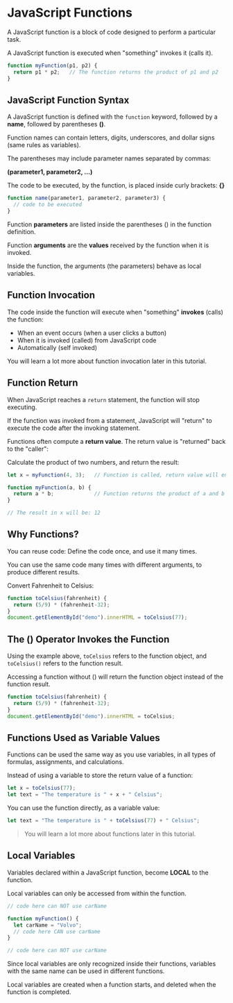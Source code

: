 # JavaScript Functions

A JavaScript function is a block of code designed to perform a particular task.

A JavaScript function is executed when "something" invokes it (calls it).

```javascript
function myFunction(p1, p2) {
  return p1 * p2;   // The function returns the product of p1 and p2
}
```

## JavaScript Function Syntax

A JavaScript function is defined with the `function` keyword, followed by a **name**, followed by parentheses **()**.

Function names can contain letters, digits, underscores, and dollar signs (same rules as variables).

The parentheses may include parameter names separated by commas:

**(parameter1, parameter2, ...)**

The code to be executed, by the function, is placed inside curly brackets: **{}**

```javascript
function name(parameter1, parameter2, parameter3) {
  // code to be executed
}
```

Function **parameters** are listed inside the parentheses () in the function definition.

Function **arguments** are the **values** received by the function when it is invoked.

Inside the function, the arguments (the parameters) behave as local variables.

## Function Invocation

The code inside the function will execute when "something" **invokes** (calls) the function:

* When an event occurs (when a user clicks a button)
* When it is invoked (called) from JavaScript code
* Automatically (self invoked)

You will learn a lot more about function invocation later in this tutorial.

## Function Return

When JavaScript reaches a `return` statement, the function will stop executing.

If the function was invoked from a statement, JavaScript will "return" to execute the code after the invoking statement.

Functions often compute a **return value**. The return value is "returned" back to the "caller":

Calculate the product of two numbers, and return the result:

```javascript
let x = myFunction(4, 3);   // Function is called, return value will end up in x

function myFunction(a, b) {
  return a * b;             // Function returns the product of a and b
}

// The result in x will be: 12
```

## Why Functions?

You can reuse code: Define the code once, and use it many times.

You can use the same code many times with different arguments, to produce different results.

Convert Fahrenheit to Celsius:

```javascript
function toCelsius(fahrenheit) {
  return (5/9) * (fahrenheit-32);
}
document.getElementById("demo").innerHTML = toCelsius(77);
```

## The () Operator Invokes the Function

Using the example above, `toCelsius` refers to the function object, and `toCelsius()` refers to the function result.

Accessing a function without () will return the function object instead of the function result.

```javascript
function toCelsius(fahrenheit) {
  return (5/9) * (fahrenheit-32);
}
document.getElementById("demo").innerHTML = toCelsius;
```

## Functions Used as Variable Values

Functions can be used the same way as you use variables, in all types of formulas, assignments, and calculations.

Instead of using a variable to store the return value of a function:

```javascript
let x = toCelsius(77);
let text = "The temperature is " + x + " Celsius";
```

You can use the function directly, as a variable value:

```javascript
let text = "The temperature is " + toCelsius(77) + " Celsius";
```

> You will learn a lot more about functions later in this tutorial.

## Local Variables

Variables declared within a JavaScript function, become **LOCAL** to the function.

Local variables can only be accessed from within the function.

```javascript
// code here can NOT use carName

function myFunction() {
  let carName = "Volvo";
  // code here CAN use carName
}

// code here can NOT use carName 
```

Since local variables are only recognized inside their functions, variables with the same name can be used in different functions.

Local variables are created when a function starts, and deleted when the function is completed.